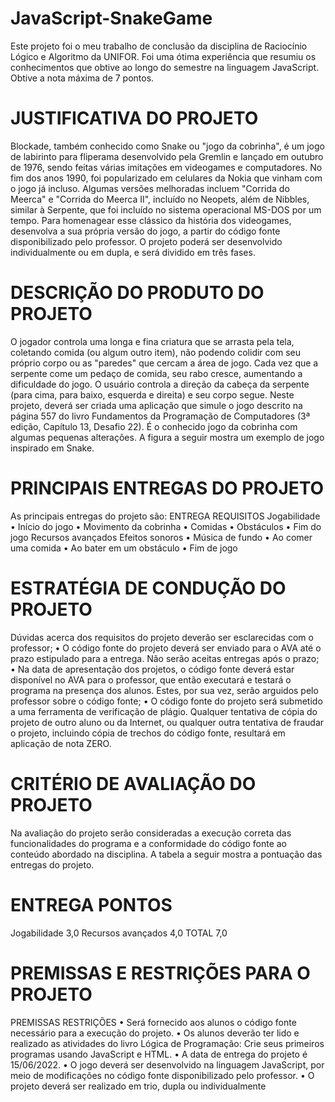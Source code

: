 # JavaScript-SnakeGame
Este projeto foi o meu trabalho de conclusão da disciplina de Raciocínio Lógico e Algoritmo da UNIFOR.
Foi uma ótima experiência que resumiu os conhecimentos que obtive ao longo do semestre na linguagem JavaScript.
Obtive a nota máxima de 7 pontos. 

# JUSTIFICATIVA DO PROJETO
Blockade, também conhecido como Snake ou "jogo da cobrinha", é um jogo de labirinto para
fliperama desenvolvido pela Gremlin e lançado em outubro de 1976, sendo feitas várias imitações em
videogames e computadores. No fim dos anos 1990, foi popularizado em celulares da Nokia que vinham com
o jogo já incluso.
Algumas versões melhoradas incluem "Corrida do Meerca" e "Corrida do Meerca II", incluído no
Neopets, além de Nibbles, similar à Serpente, que foi incluído no sistema operacional MS-DOS por um tempo.
Para homenagear esse clássico da história dos videogames, desenvolva a sua própria versão do jogo,
a partir do código fonte disponibilizado pelo professor. O projeto poderá ser desenvolvido individualmente
ou em dupla, e será dividido em três fases.
# DESCRIÇÃO DO PRODUTO DO PROJETO
O jogador controla uma longa e fina criatura que se arrasta pela tela, coletando comida (ou algum
outro item), não podendo colidir com seu próprio corpo ou as "paredes" que cercam a área de jogo. Cada
vez que a serpente come um pedaço de comida, seu rabo cresce, aumentando a dificuldade do jogo. O
usuário controla a direção da cabeça da serpente (para cima, para baixo, esquerda e direita) e seu corpo
segue.
Neste projeto, deverá ser criada uma aplicação que simule o jogo descrito na página 557 do livro
Fundamentos da Programação de Computadores (3ª edição, Capítulo 13, Desafio 22). É o conhecido jogo da
cobrinha com algumas pequenas alterações. A figura a seguir mostra um exemplo de jogo inspirado em
Snake.
# PRINCIPAIS ENTREGAS DO PROJETO
As principais entregas do projeto são:
ENTREGA REQUISITOS
Jogabilidade
• Início do jogo
• Movimento da cobrinha
• Comidas
• Obstáculos
• Fim do jogo
Recursos avançados
Efeitos sonoros
• Música de fundo
• Ao comer uma comida
• Ao bater em um obstáculo
• Fim de jogo
# ESTRATÉGIA DE CONDUÇÃO DO PROJETO
Dúvidas acerca dos requisitos do projeto deverão ser esclarecidas com o professor;
• O código fonte do projeto deverá ser enviado para o AVA até o prazo estipulado para a entrega. Não
serão aceitas entregas após o prazo;
• Na data de apresentação dos projetos, o código fonte deverá estar disponível no AVA para o
professor, que então executará e testará o programa na presença dos alunos. Estes, por sua vez,
serão arguidos pelo professor sobre o código fonte;
• O código fonte do projeto será submetido a uma ferramenta de verificação de plágio. Qualquer
tentativa de cópia do projeto de outro aluno ou da Internet, ou qualquer outra tentativa de fraudar
o projeto, incluindo cópia de trechos do código fonte, resultará em aplicação de nota ZERO.
# CRITÉRIO DE AVALIAÇÃO DO PROJETO
Na avaliação do projeto serão consideradas a execução correta das funcionalidades do programa e a
conformidade do código fonte ao conteúdo abordado na disciplina.
A tabela a seguir mostra a pontuação das entregas do projeto.
# ENTREGA PONTOS
Jogabilidade 3,0
Recursos avançados 4,0
TOTAL 7,0
# PREMISSAS E RESTRIÇÕES PARA O PROJETO
PREMISSAS RESTRIÇÕES
• Será fornecido aos alunos o código fonte
necessário para a execução do projeto.
• Os alunos deverão ter lido e realizado as
atividades do livro Lógica de Programação: Crie
seus primeiros programas usando JavaScript e
HTML.
• A data de entrega do projeto é 15/06/2022.
• O jogo deverá ser desenvolvido na linguagem
JavaScript, por meio de modificações no código
fonte disponibilizado pelo professor.
• O projeto deverá ser realizado em trio, dupla ou
individualmente
